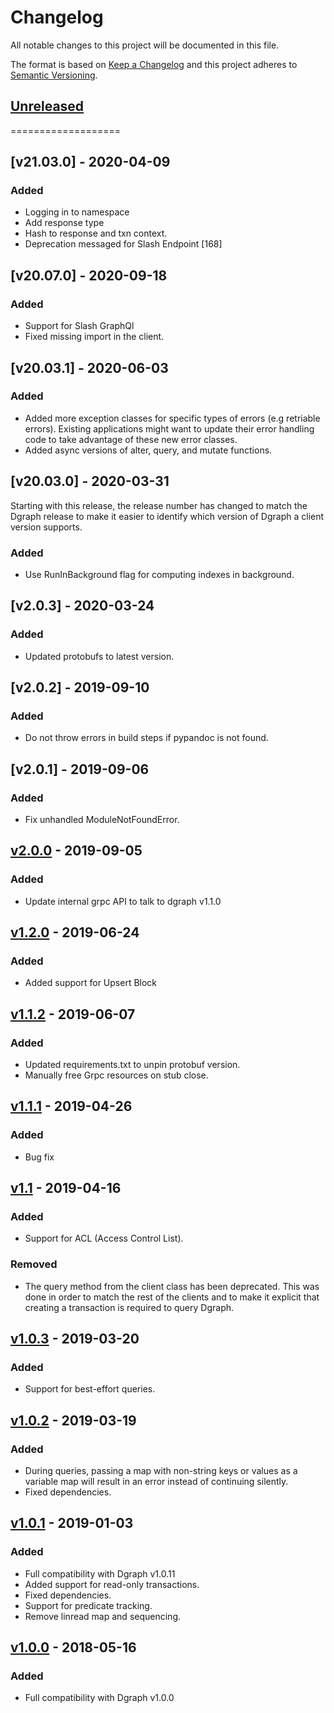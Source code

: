 # Changelog

All notable changes to this project will be documented in this file.

The format is based on [Keep a Changelog](http://keepachangelog.com/en/1.0.0/)
and this project adheres to [Semantic Versioning](http://semver.org/spec/v2.0.0.html).

## [Unreleased]
===================

## [v21.03.0] - 2020-04-09

### Added
-  Logging in to namespace
-  Add response type
-  Hash to response and txn context.
-  Deprecation messaged for Slash Endpoint [168]

## [v20.07.0] - 2020-09-18

### Added
- Support for Slash GraphQl
- Fixed missing import in the client.

## [v20.03.1] - 2020-06-03

### Added
- Added more exception classes for specific types of errors (e.g retriable
errors). Existing applications might want to update their error handling code to
take advantage of these new error classes.
- Added async versions of alter, query, and mutate functions.

## [v20.03.0] - 2020-03-31

Starting with this release, the release number has changed to match the Dgraph release
to make it easier to identify which version of Dgraph a client version supports.

### Added
- Use RunInBackground flag for computing indexes in background.

## [v2.0.3] - 2020-03-24

### Added
- Updated protobufs to latest version.

## [v2.0.2] - 2019-09-10

### Added
- Do not throw errors in build steps if pypandoc is not found.

## [v2.0.1] - 2019-09-06

### Added
- Fix unhandled ModuleNotFoundError.

## [v2.0.0] - 2019-09-05

### Added
- Update internal grpc API to talk to dgraph v1.1.0

## [v1.2.0] - 2019-06-24

### Added
- Added support for Upsert Block

## [v1.1.2] - 2019-06-07

### Added
- Updated requirements.txt to unpin protobuf version.
- Manually free Grpc resources on stub close.

## [v1.1.1] - 2019-04-26

### Added
- Bug fix

## [v1.1] - 2019-04-16

### Added
- Support for ACL (Access Control List).

### Removed
- The query method from the client class has been deprecated. This was done in
  order to match the rest of the clients and to make it explicit that creating a
  transaction is required to query Dgraph.

## [v1.0.3] - 2019-03-20

### Added
- Support for best-effort queries.

## [v1.0.2] - 2019-03-19

### Added
- During queries, passing a map with non-string keys or values as a variable
  map will result in an error instead of continuing silently.
- Fixed dependencies.

## [v1.0.1] - 2019-01-03

### Added
- Full compatibility with Dgraph v1.0.11
- Added support for read-only transactions.
- Fixed dependencies.
- Support for predicate tracking.
- Remove linread map and sequencing.

## [v1.0.0] - 2018-05-16

### Added
- Full compatibility with Dgraph v1.0.0

[Unreleased]:https://github.com/dgraph-io/pydgraph/compare/v1.0.0...HEAD
[v2.0.0]:https://github.com/dgraph-io/pydgraph/compare/v1.2.0...v2.0.0
[v1.2.0]:https://github.com/dgraph-io/pydgraph/compare/v1.1.2...v1.2.0
[v1.1.2]:https://github.com/dgraph-io/pydgraph/compare/v1.1.1...v1.1.2
[v1.1.1]:https://github.com/dgraph-io/pydgraph/compare/v1.1...v1.1.1
[v1.1]:https://github.com/dgraph-io/pydgraph/compare/v1.0.3...v1.1
[v1.0.3]:https://github.com/dgraph-io/pydgraph/compare/v1.0.2...v1.0.3
[v1.0.2]:https://github.com/dgraph-io/pydgraph/compare/v1.0.1...v1.0.2
[v1.0.1]:https://github.com/dgraph-io/pydgraph/compare/v1.0.0...v1.0.1
[v1.0.0]:https://github.com/dgraph-io/pydgraph/releases/tag/v1.0.0

